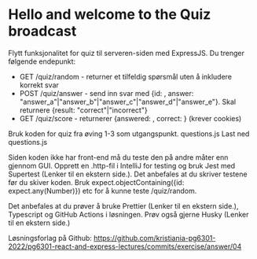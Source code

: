# Hello and welcome to the Quiz broadcast

Flytt funksjonalitet for quiz til serveren-siden med ExpressJS. Du trenger følgende endepunkt:

* GET /quiz/random - returner et tilfeldig spørsmål uten å inkludere korrekt svar
* POST /quiz/answer - send inn svar med {id: <id>, answer: "answer_a"|"answer_b"|"answer_c"|"answer_d"|"answer_e"}. Skal returnere {result: "correct"|"incorrect"}
* GET /quiz/score - returnerer {answered: <number>, correct: <number>} (krever cookies)

Bruk koden for quiz fra øving 1-3 som utgangspunkt. questions.js  Last ned questions.js

Siden koden ikke har front-end må du teste den på andre måter enn gjennom GUI. Opprett en .http-fil i IntelliJ for testing og bruk Jest med Supertest (Lenker til en ekstern side.). Det anbefales at du skriver testene før du skiver koden. Bruk expect.objectContaining({id: expect.any(Number)}) etc for å kunne teste /quiz/random.

Det anbefales at du prøver å bruke Prettier (Lenker til en ekstern side.), Typescript og GitHub Actions i løsningen. Prøv også gjerne Husky (Lenker til en ekstern side.)

Løsningsforlag på Github: https://github.com/kristiania-pg6301-2022/pg6301-react-and-express-lectures/commits/exercise/answer/04